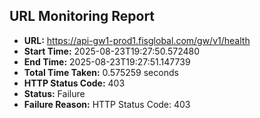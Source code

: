 ## URL Monitoring Report

- **URL:** https://api-gw1-prod1.fisglobal.com/gw/v1/health
- **Start Time:** 2025-08-23T19:27:50.572480
- **End Time:** 2025-08-23T19:27:51.147739
- **Total Time Taken:** 0.575259 seconds
- **HTTP Status Code:** 403
- **Status:** Failure
- **Failure Reason:** HTTP Status Code: 403
